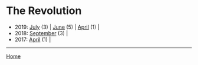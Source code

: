 # The Revolution

  * 2019: 
      [July](./the-revolution-2019-07.md) (3) | 
      [June](./the-revolution-2019-06.md) (5) | 
      [April](./the-revolution-2019-04.md) (1) | 
  * 2018: 
      [September](./the-revolution-2018-09.md) (3) | 
  * 2017: 
      [April](./the-revolution-2017-04.md) (1) | 

----

[Home](../)
